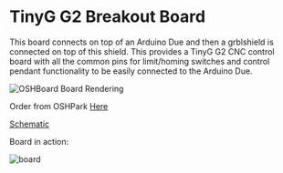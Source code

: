 # TinyG G2 Breakout Board

This board connects on top of an Arduino Due and then a grblshield is connected on top of this shield. This provides a TinyG G2 CNC control board with all the common pins for limit/homing switches and control pendant functionality to be easily connected to the Arduino Due.

![OSHBoard Board Rendering](https://644db4de3505c40a0444-327723bce298e3ff5813fb42baeefbaa.ssl.cf1.rackcdn.com/23f077cdb9805d1cf54f15cae3303c4a.png)

Order from OSHPark [Here](https://oshpark.com/shared_projects/RuvmX1Bc)

[Schematic](https://github.com/makerhqsac/tinyg_g2_breakout/raw/master/tinyg_g2_breakout.pdf)


Board in action:

![board](https://lh3.googleusercontent.com/ZGVS18AnZx9RnR5CuP4C1vQna6u9-dpSoKLnUpk9r6a5WAQZURBvastm4hQn_ACiAl_UXz3cgKgwpw=w348-h616-no)
